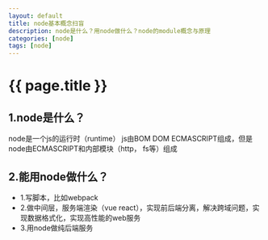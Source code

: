 ```yaml
---
layout: default
title: node基本概念扫盲
description: node是什么？用node做什么？node的module概念与原理
categories: [node]
tags: [node]
---
```

# {{ page.title }}

## 1.node是什么？
node是一个js的运行时（runtime）
js由BOM DOM ECMASCRIPT组成，但是node由ECMASCRIPT和内部模块（http， fs等）组成

## 2.能用node做什么？
- 1.写脚本，比如webpack
- 2.做中间层，服务端渲染（vue react），实现前后端分离，解决跨域问题，实现数据格式化，实现高性能的web服务
- 3.用node做纯后端服务
